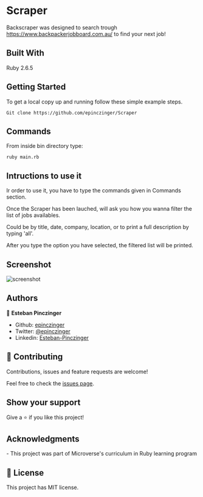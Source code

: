 # Scraper

Backscraper was designed to search trough https://www.backpackerjobboard.com.au/ to find your next job!

## Built With

Ruby 2.6.5

## Getting Started

To get a local copy up and running follow these simple example steps.

```Git clone https://github.com/epinczinger/Scraper```

## Commands

From inside bin directory type:

```ruby main.rb```

## Intructions to use it

Ir order to use it, you have to type the commands given in Commands section.

Once the Scraper has been lauched, will ask you how you wanna filter the list of jobs availables. 

Could be by title, date, company, location, or to print a full description by typing 'all'.

After you type the option you have selected, the filtered list will be printed.

## Screenshot

![screenshot](/images/screenshot.png)

## Authors

👤 **Esteban Pinczinger**

- Github: [epinczinger](https://github.com/epinczinger)
- Twitter: [@epinczinger](https://twitter.com/epinczinger)
- Linkedin: [Esteban-Pinczinger](https://www.linkedin.com/in/esteban-pinczinger-busai-ab49a254/)

## 🤝 Contributing

Contributions, issues and feature requests are welcome!

Feel free to check the [issues page](issues/).

## Show your support

Give a ⭐️ if you like this project!

## Acknowledgments

​- This project was part of Microverse's curriculum in Ruby learning program

## 📝 License

​This project has MIT license.

